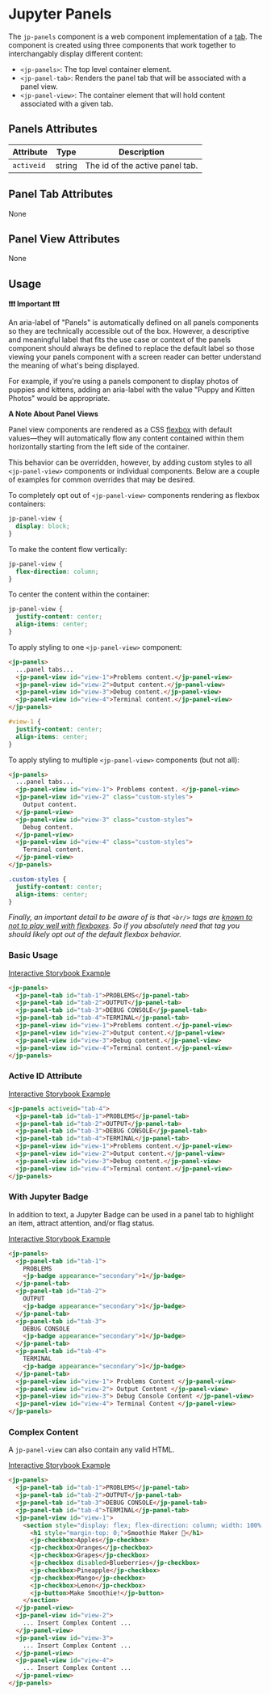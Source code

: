 # Jupyter Panels

The `jp-panels` component is a web component implementation of a [tab](https://developer.mozilla.org/en-US/docs/Web/Accessibility/ARIA/Roles/Tab_Role). The component is created using three components that work together to interchangably display different content:

- `<jp-panels>`: The top level container element.
- `<jp-panel-tab>`: Renders the panel tab that will be associated with a panel view.
- `<jp-panel-view>`: The container element that will hold content associated with a given tab.

## Panels Attributes

| Attribute  | Type   | Description                     |
| ---------- | ------ | ------------------------------- |
| `activeid` | string | The id of the active panel tab. |

## Panel Tab Attributes

None

## Panel View Attributes

None

## Usage

**❗️❗️❗️ Important ❗️❗️❗️**

An aria-label of "Panels" is automatically defined on all panels components so they are technically accessible out of the box. However, a descriptive and meaningful label that fits the use case or context of the panels component should always be defined to replace the default label so those viewing your panels component with a screen reader can better understand the meaning of what's being displayed.

For example, if you're using a panels component to display photos of puppies and kittens, adding an aria-label with the value "Puppy and Kitten Photos" would be appropriate.

**A Note About Panel Views**

Panel view components are rendered as a CSS [flexbox](https://css-tricks.com/snippets/css/a-guide-to-flexbox/) with default values––they will automatically flow any content contained within them horizontally starting from the left side of the container.

This behavior can be overridden, however, by adding custom styles to all `<jp-panel-view>` components or individual components. Below are a couple of examples for common overrides that may be desired.

To completely opt out of `<jp-panel-view>` components rendering as flexbox containers:

```css
jp-panel-view {
  display: block;
}
```

To make the content flow vertically:

```css
jp-panel-view {
  flex-direction: column;
}
```

To center the content within the container:

```css
jp-panel-view {
  justify-content: center;
  align-items: center;
}
```

To apply styling to one `<jp-panel-view>` component:

```html
<jp-panels>
  ...panel tabs...
  <jp-panel-view id="view-1">Problems content.</jp-panel-view>
  <jp-panel-view id="view-2">Output content.</jp-panel-view>
  <jp-panel-view id="view-3">Debug content.</jp-panel-view>
  <jp-panel-view id="view-4">Terminal content.</jp-panel-view>
</jp-panels>
```

```css
#view-1 {
  justify-content: center;
  align-items: center;
}
```

To apply styling to multiple `<jp-panel-view>` components (but not all):

```html
<jp-panels>
  ...panel tabs...
  <jp-panel-view id="view-1"> Problems content. </jp-panel-view>
  <jp-panel-view id="view-2" class="custom-styles">
    Output content.
  </jp-panel-view>
  <jp-panel-view id="view-3" class="custom-styles">
    Debug content.
  </jp-panel-view>
  <jp-panel-view id="view-4" class="custom-styles">
    Terminal content.
  </jp-panel-view>
</jp-panels>
```

```css
.custom-styles {
  justify-content: center;
  align-items: center;
}
```

_Finally, an important detail to be aware of is that `<br/>` tags are [known to not to play well with flexboxes](https://stackoverflow.com/questions/45087054/br-is-not-friendly-with-the-flexbox). So if you absolutely need that tag you should likely opt out of the default flexbox behavior._

### Basic Usage

[Interactive Storybook Example](https://jupyterlab-contrib.github.io/jupyter-ui-toolkit/?path=/story/library-panels--default)

```html
<jp-panels>
  <jp-panel-tab id="tab-1">PROBLEMS</jp-panel-tab>
  <jp-panel-tab id="tab-2">OUTPUT</jp-panel-tab>
  <jp-panel-tab id="tab-3">DEBUG CONSOLE</jp-panel-tab>
  <jp-panel-tab id="tab-4">TERMINAL</jp-panel-tab>
  <jp-panel-view id="view-1">Problems content.</jp-panel-view>
  <jp-panel-view id="view-2">Output content.</jp-panel-view>
  <jp-panel-view id="view-3">Debug content.</jp-panel-view>
  <jp-panel-view id="view-4">Terminal content.</jp-panel-view>
</jp-panels>
```

### Active ID Attribute

[Interactive Storybook Example](https://jupyterlab-contrib.github.io/jupyter-ui-toolkit/?path=/story/library-panels--with-active-tab)

```html
<jp-panels activeid="tab-4">
  <jp-panel-tab id="tab-1">PROBLEMS</jp-panel-tab>
  <jp-panel-tab id="tab-2">OUTPUT</jp-panel-tab>
  <jp-panel-tab id="tab-3">DEBUG CONSOLE</jp-panel-tab>
  <jp-panel-tab id="tab-4">TERMINAL</jp-panel-tab>
  <jp-panel-view id="view-1">Problems content.</jp-panel-view>
  <jp-panel-view id="view-2">Output content.</jp-panel-view>
  <jp-panel-view id="view-3">Debug content.</jp-panel-view>
  <jp-panel-view id="view-4">Terminal content.</jp-panel-view>
</jp-panels>
```

### With Jupyter Badge

In addition to text, a Jupyter Badge can be used in a panel tab to highlight an item, attract attention, and/or flag status.

[Interactive Storybook Example](https://jupyterlab-contrib.github.io/jupyter-ui-toolkit/?path=/story/library-panels--with-badge)

```html
<jp-panels>
  <jp-panel-tab id="tab-1">
    PROBLEMS
    <jp-badge appearance="secondary">1</jp-badge>
  </jp-panel-tab>
  <jp-panel-tab id="tab-2">
    OUTPUT
    <jp-badge appearance="secondary">1</jp-badge>
  </jp-panel-tab>
  <jp-panel-tab id="tab-3">
    DEBUG CONSOLE
    <jp-badge appearance="secondary">1</jp-badge>
  </jp-panel-tab>
  <jp-panel-tab id="tab-4">
    TERMINAL
    <jp-badge appearance="secondary">1</jp-badge>
  </jp-panel-tab>
  <jp-panel-view id="view-1"> Problems Content </jp-panel-view>
  <jp-panel-view id="view-2"> Output Content </jp-panel-view>
  <jp-panel-view id="view-3"> Debug Console Content </jp-panel-view>
  <jp-panel-view id="view-4"> Terminal Content </jp-panel-view>
</jp-panels>
```

### Complex Content

A `jp-panel-view` can also contain any valid HTML.

[Interactive Storybook Example](https://jupyterlab-contrib.github.io/jupyter-ui-toolkit/?path=/story/library-panels--with-complex-content)

```html
<jp-panels>
  <jp-panel-tab id="tab-1">PROBLEMS</jp-panel-tab>
  <jp-panel-tab id="tab-2">OUTPUT</jp-panel-tab>
  <jp-panel-tab id="tab-3">DEBUG CONSOLE</jp-panel-tab>
  <jp-panel-tab id="tab-4">TERMINAL</jp-panel-tab>
  <jp-panel-view id="view-1">
    <section style="display: flex; flex-direction: column; width: 100%;">
      <h1 style="margin-top: 0;">Smoothie Maker 🍓</h1>
      <jp-checkbox>Apples</jp-checkbox>
      <jp-checkbox>Oranges</jp-checkbox>
      <jp-checkbox>Grapes</jp-checkbox>
      <jp-checkbox disabled>Blueberries</jp-checkbox>
      <jp-checkbox>Pineapple</jp-checkbox>
      <jp-checkbox>Mango</jp-checkbox>
      <jp-checkbox>Lemon</jp-checkbox>
      <jp-button>Make Smoothie!</jp-button>
    </section>
  </jp-panel-view>
  <jp-panel-view id="view-2">
    ... Insert Complex Content ...
  </jp-panel-view>
  <jp-panel-view id="view-3">
    ... Insert Complex Content ...
  </jp-panel-view>
  <jp-panel-view id="view-4">
    ... Insert Complex Content ...
  </jp-panel-view>
</jp-panels>
```
